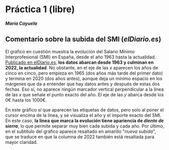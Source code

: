 # Práctica 1 (libre)
***María Cayuela***
## Comentario sobre la subida del SMI (*elDiario.es*)
El gráfico en cuestión muestra la evolución del Salario Mínimo Interprofesional (SMI) en España, desde el año 1963 hasta la actualidad. [Publicado en elDiario.es](https://www.eldiario.es/sociedad/ultima-hora-coronavirus-actualidad-politica-10-febrero_6_8733684_1084582.html), **los datos abarcan desde 1963 y culminan en 2022, la actualidad**. No obstante, en el eje de las *x* aparecen los años de cinco en cinco, pero empieza en 1965 (dos años más tarde del primer dato) y termina en 2020 (dos años antes), aunque deja un mínimo espacio en los márgenes que da a entender que hay datos antes y después de estas dos fechas. Eso sí, no aparece ningún marcador vertical perpendicular a la línea de las *x* que señale el punto exacto del año. El eje de las *y* abarca desde los 0€ hasta los 1000€. 

En este gráfico sí que aparecen las etiquetas de datos, pero solo al poner el cursor encima de la línea, y se visualiza el año y el importe exacto del SMI. En este caso, **la línea que marca la evolución tiene apariencia de *diente de sierra***, lo que permite separar muy bien cada subida y cada año. Por último, en el subtítulo del gráfico aparece resaltado en amarillo "*nueva subida*", que se traduce en que la columna de 2022 también está resaltada para mayor claridad.
